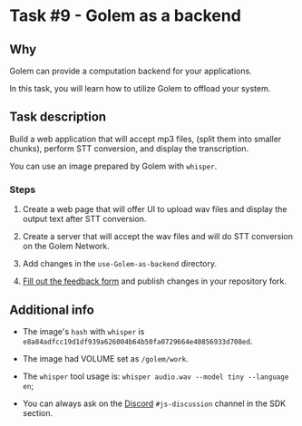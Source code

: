 # Task #9 - Golem as a backend

## Why

Golem can provide a computation backend for your applications. 

In this task, you will learn how to utilize Golem to offload your system.

## Task description

Build a web application that will accept mp3 files, (split them into smaller chunks), perform STT conversion, and display the transcription.

You can use an image prepared by Golem with `whisper`.

### Steps

1. Create a web page that will offer UI to upload wav files and display the output text after STT conversion.

2. Create a server that will accept the wav files and will do STT conversion on the Golem Network. 

3. Add changes in the `use-Golem-as-backend` directory.

4. [Fill out the feedback form](./FEEDBACK.md) and publish changes in your repository fork.

## Additional info

- The image's `hash` with `whisper` is `e8a84adfcc19d1df939a626004b64b50fa0729664e40856933d708ed`.

- The image had VOLUME set as `/golem/work`.

- The `whisper` tool usage is: `whisper audio.wav --model tiny --language en`;

- You can always ask on the [Discord](https://chat.golem.network/) `#js-discussion` channel in the SDK section.